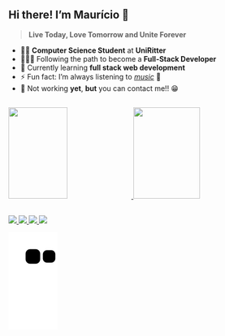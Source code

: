 ## Hi there! I’m **Maurício** 👋
> **Live Today, Love Tomorrow and Unite Forever**

- 👨‍🎓 **Computer Science Student** at **UniRitter**
- 🧑🏽‍💻 Following the path to become a **Full-Stack Developer**
- 🌱 Currently learning **full stack web development** 
- ⚡ Fun fact: I’m always listening to <a href="https://www.tomorrowland.com/home/radio">*music*</a> 🎵
- 🔭 Not working **yet**, **but** you can contact me!! 😁

##

<div>
<a href="https://github.com/Mauricio-Caminha" />
<img height="180em" width="48%" src="https://github-readme-stats.vercel.app/api?username=mauricio-caminha&show_icons=true&theme=dracula&include_all_commits=true&count_private=true"/>
<img height="180em" width="51%" src="https://github-readme-stats.vercel.app/api/top-langs/?username=mauricio-caminha&layout=compact&langs_count=16&theme=dracula"/>
</div> 

## 

<div>
<a href="https://instagram.com/mauriciocaminha" target="_blank"><img src="https://img.shields.io/badge/Instagram-E4405F?style=for-the-badge&logo=instagram&logoColor=white" />
<a href="mailto:mauricio.caminha@hotmail.com" target="_blank"><img src="https://img.shields.io/badge/Gmail-D14836?style=for-the-badge&logo=gmail&logoColor=white" />
<a href="https://www.linkedin.com/in/mauriciocaminha/" target="_blank"><img src="https://img.shields.io/badge/LinkedIn-0077B5?style=for-the-badge&logo=linkedin&logoColor=white" />
<a href="https://open.spotify.com/user/maur%C3%ADcio98?si=1MA6jXt5TJCx9oxQTAySIg&utm_source=copy-link" target="_blank"><img src="https://img.shields.io/badge/Spotify-1ED760?&style=for-the-badge&logo=spotify&logoColor=white" />
</div>

![Snake animation](https://github.com/Mauricio-Caminha/mauricio-caminha/blob/output/github-contribution-grid-snake.svg)
